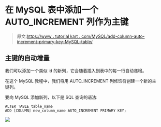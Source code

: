 # 在 MySQL 表中添加一个 AUTO_INCREMENT 列作为主键

> 原文:[https://www . tutorial kart . com/MySQL/add-column-auto-increment-primary-key-MySQL-table/](https://www.tutorialkart.com/mysql/add-column-auto-increment-primary-key-mysql-table/)

## 主键的自动增量

我们可以添加一个类似 id 的新列，它会随着插入到表中的每一行自动递增。

在这个 MySQL 教程中，我们将用 AUTO_INCREMENT 列修饰符创建一个新的主键列。

要向 MySQL 添加新列，以下是 SQL 查询的语法:

```
ALTER TABLE table_name
ADD [COLUMN] new_column_name AUTO_INCREMENT PRIMARY KEY;
```

[![](../Images/925da31b32d6bc3827932f6c8afb11bb.png)](https://www.tutorialkart.com/)